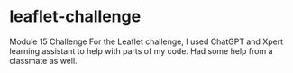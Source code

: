 # leaflet-challenge
Module 15 Challenge
For the Leaflet challenge, I used ChatGPT and Xpert learning assistant to help with parts of my code. Had some help from a classmate as well.